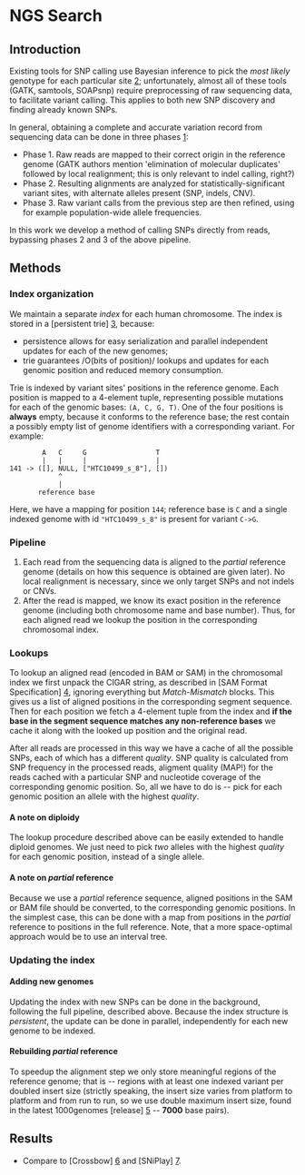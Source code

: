 NGS Search
==========

Introduction
------------

Existing tools for SNP calling use Bayesian inference to pick the
*most likely* genotype for each particular site [2]; unfortunately, almost
all of these tools (GATK, samtools, SOAPsnp) require preprocessing of raw
sequencing data, to facilitate variant calling. This applies to both new
SNP discovery and finding already known SNPs.

In general, obtaining a complete and accurate variation record from
sequencing data can be done in three phases [1]:

* Phase 1. Raw reads are mapped to their correct origin in the reference
           genome (GATK authors mention 'elimination of molecular duplicates'
           followed by local realignment; this is only relevant to indel
           calling, right?)
* Phase 2. Resulting alignments are analyzed for statistically-significant variant
           sites, with alternate alleles present (SNP, indels, CNV).
* Phase 3. Raw variant calls from the previous step are then refined, using
           for example population-wide allele frequencies.

In this work we develop a method of calling SNPs directly from reads, bypassing
phases 2 and 3 of the above pipeline.

[1]: http://www.ncbi.nlm.nih.gov/pmc/articles/PMC3083463/
[2]: http://www.nature.com/nrg/journal/v12/n6/full/nrg2986.html


Methods
-------

### Index organization

We maintain a separate *index* for each human chromosome. The index is
stored in a [persistent trie] [3], because:

* persistence allows for easy serialization and parallel independent
  updates for each of the new genomes;
* trie guarantees /O(bits of position)/ lookups and updates for each
  genomic position and reduced memory consumption.

Trie is indexed by variant sites' positions in the reference genome.
Each position is mapped to a 4-element tuple, representing possible
mutations for each of the genomic bases: `(A, C, G, T)`. One of the four
positions is **always** empty, because it conforms to the reference
base; the rest contain a possibly empty list of genome identifiers
with a corresponding variant. For example:

            A   C     G                 T
            |   |     |                 |
    141 -> ([], NULL, ["HTC10499_s_8"], [])
                ^
                |
           reference base

Here, we have a mapping for position `144`; reference base is `C` and a
single indexed genome with id `"HTC10499_s_8"` is present for variant
`C->G`.

[3]: http://citeseerx.ist.psu.edu/viewdoc/summary?doi=10.1.1.37.5452

### Pipeline

1. Each read from the sequencing data is aligned to the *partial* reference
   genome (details on how this sequence is obtained are given later).
   No local realignment is necessary, since we only target SNPs and not
   indels or CNVs.
2. After the read is mapped, we know its exact position in the reference
   genome (including both chromosome name and base number). Thus, for each
   aligned read we lookup the position in the corresponding chromosomal
   index.

### Lookups

To lookup an aligned read (encoded in BAM or SAM) in the chromosomal index
we first unpack the CIGAR string, as described in
[SAM Format Specification] [4], ignoring everything but *Match-Mismatch*
blocks. This gives us a list of aligned positions in the corresponding
segment sequence. Then for each position we fetch a 4-element tuple from
the index and **if the base in the segment sequence matches any
non-reference bases** we cache it along with the looked up position and
the original read.

After all reads are processed in this way we have a cache of all the
possible SNPs, each of which has a different *quality*. SNP quality
is calculated from SNP frequency in the processed reads, aligment
quality (MAP!) for the reads cached with a particular SNP and nucleotide
coverage of the corresponding genomic position. So, all we have to
do is -- pick for each genomic position an allele with the highest
*quality*.

#### A note on diploidy

The lookup procedure described above can be easily extended to handle
diploid genomes. We just need to pick *two* alleles with the highest
*quality* for each genomic position, instead of a single allele.

#### A note on *partial* reference

Because we use a *partial* reference sequence, aligned positions in the
SAM or BAM file should be converted, to the corresponding genomic
positions. In the simplest case, this can be done with a map from positions
in the *partial* reference to positions in the full reference. Note,
that a more space-optimal approach would be to use an interval tree.

[4]: http://samtools.sourceforge.net/SAM1.pdf

### Updating the index

#### Adding new genomes

Updating the index with new SNPs can be done in the background, following
the full pipeline, described above. Because the index structure is
*persistent*, the update can be done in parallel, independently for each
new genome to be indexed.

#### Rebuilding *partial* reference

To speedup the alignment step we only store meaningful regions of the
reference genome; that is -- regions with at least one indexed variant
per doubled insert size (strictly speaking, the insert size varies from
platform to platform and from run to run, so we use double maximum
insert size, found in the latest 1000genomes [release] [5] -- **7000**
base pairs).

[5]: ftp://ftp.1000genomes.ebi.ac.uk/vol1/ftp/sequence.index

Results
-------

* Compare to [Crossbow] [6] and [SNiPlay] [7].

[6]: http://www.ncbi.nlm.nih.gov/pubmed/19930550
[7]: http://www.ncbi.nlm.nih.gov/pmc/articles/PMC3102043/
